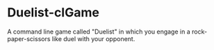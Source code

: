 # Duelist-clGame
A command line game called "Duelist" in which you engage in a rock-paper-scissors like duel with your opponent. 

